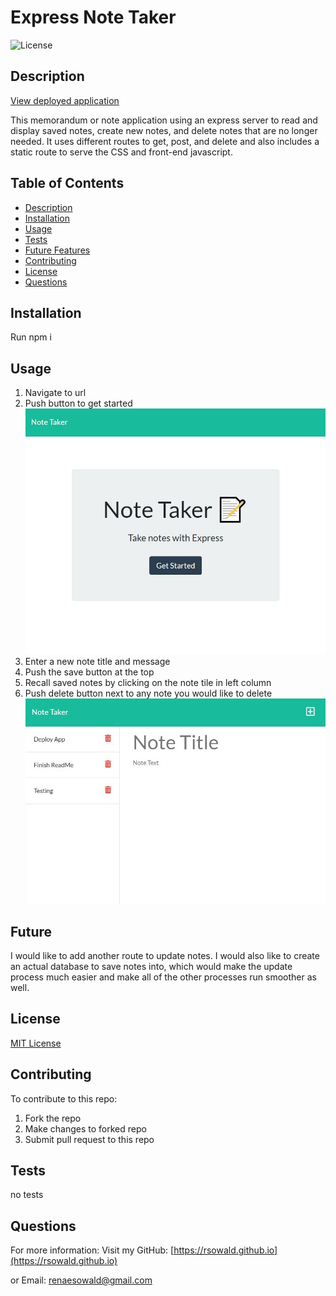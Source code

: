 # Express Note Taker

  ![License](https://img.shields.io/badge/license-MIT-green.svg)
  
  ## Description

  [View deployed application](https://mighty-headland-38310.herokuapp.com/)
  
  This memorandum or note application using an express server to read and display saved notes, create new notes, and delete notes that are no longer needed. It uses different routes to get, post, and delete and also includes a static route to serve the CSS and front-end javascript.
  
  ## Table of Contents
  
  * [Description](#description)
  * [Installation](#installation)
  * [Usage](#usage)
  * [Tests](#tests)
  * [Future Features](#future)
  * [Contributing](#contributing)
  * [License](#license)
  * [Questions](#questions)
    
  ## Installation
  Run npm i
  
  ## Usage
  1. Navigate to url
  1. Push button to get started
  ![landing page](public/assets/screenshots/landing_page.jpg)
  1. Enter a new note title and message
  1. Push the save button at the top
  1. Recall saved notes by clicking on the note tile in left column
  1. Push delete button next to any note you would like to delete
  ![notes page](public/assets/screenshots/notes_page.jpg)
  
  
  ## Future
  I would like to add another route to update notes. I would also like to create an actual database to save notes into, which would make the update process much easier and make all of the other processes run smoother as well.
  
  ## License
  [MIT License](https://choosealicense.com/licenses/mit/)
  
  ## Contributing
  To contribute to this repo:
  1. Fork the repo
  1. Make changes to forked repo
  1. Submit pull request to this repo
  
  ## Tests
  no tests
  
  ## Questions
  
  For more information:
  Visit my GitHub: [https://rsowald.github.io](https://rsowald.github.io)

  or Email: renaesowald@gmail.com